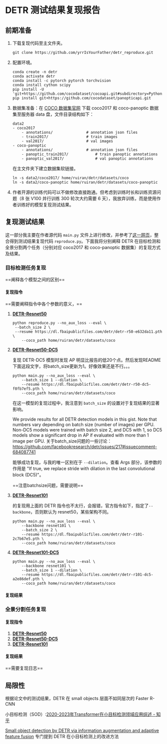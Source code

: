 # DETR 测试结果复现报告

## 前期准备

1. 下载复现代码至主文件夹。

   ```
   git clone https://github.com/yrrIsYourFather/detr_reproduce.git
   ```

2. 配置环境。

   ```
   conda create -n detr
   conda activate detr
   conda install -c pytorch pytorch torchvision
   conda install cython scipy
   pip install -U 'git+https://github.com/cocodataset/cocoapi.git#subdirectory=PythonAPI'
   pip install git+https://github.com/cocodataset/panopticapi.git
   ```

3. 数据集准备：在 [COCO 数据集官网](https://cocodataset.org/#download) 下载 coco2017 和 coco-panoptic 数据集至服务器 data 盘，文件目录结构如下：

   ```
   data2
   - coco2017
       - annotations/  				# annotation json files
       - train2017/    				# train images
       - val2017/      				# val images
   - coco-panoptic
       - annotations/  				# annotation json files
       - panoptic_train2017/    		# train panoptic annotations
       - panoptic_val2017/      		# val panoptic annotations
   ```

   在主文件夹下建立数据集软链接。

   ```
   ln -s data2/coco2017/ home/ruiran/detr/datasets/coco
   ln -s data2/coco-panoptic home/ruiran/detr/datasets/coco-panoptic
   ```

4. 作者开源的训练代码可以不做修改直接跑通。但考虑到训练时长和训练资源问题（8 张 V100 并行训练 300 轮次大约需要 6 天），我放弃训练，而是使用作者训练好的模型复现测试结果。

## 复现测试结果

这一部分我主要在作者源代码 `main.py` 文件上进行修改，并参考了[这一网页](https://gist.github.com/szagoruyko/9c9ebb8455610958f7deaa27845d7918)，整合得到测试结果复现代码 `reproduce.py`。下面我将分别阐释 DETR 在目标检测和全景分割两个任务（分别对应 coco2017 和 coco-panoptic 数据集）的复现方式及结果。

### 目标检测任务复现

==阐释各个模型之间的区别==

#### 复现指令

==需要阐释指令中各个参数的意义，==

1. **[DETR-Resnet50](https://dl.fbaipublicfiles.com/detr/detr-r50-e632da11.pth)** 

   ```
   python reproduce.py --no_aux_loss --eval \
   	--batch_size 2 \
   	--resume https://dl.fbaipublicfiles.com/detr/detr-r50-e632da11.pth \
       --coco_path home/ruiran/detr/datasets/coco
   ```

2. **[DETR-Resnet50-DC5](https://dl.fbaipublicfiles.com/detr/detr-r50-dc5-f0fb7ef5.pth)**

   复现 DETR-DC5 模型时发现 AP 明显比报告的低20个点。然后发现README下面这段文字，将batch_size更新为1。好像效果还是不行。。。

   ```
   python main.py --no_aux_loss --eval \
       --batch_size 1 --dilation \
       --resume https://dl.fbaipublicfiles.com/detr/detr-r50-dc5-f0fb7ef5.pth \
       --coco_path home/ruiran/detr/datasets/coco
   ```

   在这一模型的复现过程中，我注意到 `batch_size` 的设置对于复现结果的显著影响。

   We provide results for all DETR detection models in this gist. Note that numbers vary depending on batch size (number of images) per GPU. Non-DC5 models were trained with batch size 2, and DC5 with 1, so DC5 models show a significant drop in AP if evaluated with more than 1 image per GPU. 
   关于batch_size问题的一些讨论：https://github.com/facebookresearch/detr/issues/217#issuecomment-684087741

   

   能够成功复现，与我的唯一区别在于 `--dilation`。查看 Args 部分，该参数的作用是 "If true, we replace stride with dilation in the last convolutional block (DC5)"。

   ==注意batchsize问题，需要说明==

3. **[DETR-Resnet101](https://dl.fbaipublicfiles.com/detr/detr-r101-2c7b67e5.pth)** 

   的复现用上面的 DETR 指令也不太行，会报错，官方指令如下，指定了`--backbone`，否则默认为 resnet50，某些架构不同。

   ```
   python main.py --no_aux_loss --eval \
       --backbone resnet101 \
       --batch_size 2 \
       --resume https://dl.fbaipublicfiles.com/detr/detr-r101-2c7b67e5.pth \
       --coco_path home/ruiran/detr/datasets/coco
   ```

4. **[DETR-Resnet101-DC5](https://dl.fbaipublicfiles.com/detr/detr-r101-dc5-a2e86def.pth)**

   ```
   python main.py --no_aux_loss --eval \
       --backbone resnet101 \
       --batch_size 1 --dilation \
       --resume https://dl.fbaipublicfiles.com/detr/detr-r101-dc5-a2e86def.pth \
       --coco_path home/ruiran/detr/datasets/coco
   ```

#### 复现结果



### 全景分割任务复现

#### 复现指令

1. **[DETR-Resnet50](https://dl.fbaipublicfiles.com/detr/detr-r50-panoptic-00ce5173.pth)**
2. **[DETR-Resnet50-DC5](https://dl.fbaipublicfiles.com/detr/detr-r50-dc5-panoptic-da08f1b1.pth)**
3. **[DETR-Resnet101](https://dl.fbaipublicfiles.com/detr/detr-r101-panoptic-40021d53.pth)**

#### 复现结果

==需要复现日志==

## 局限性

根据论文中的测试结果，DETR 在 small objects 层面不如同层次的 Faster R-CNN

小目标检测（SOD）:[2020-2023年Transformer在小目标检测领域应用综述 - 知乎](https://zhuanlan.zhihu.com/p/656402058)

[Small object detection by DETR via information augmentation and adaptive feature fusion](https://x.sci-hub.org.cn/target?link=https://dl.acm.org/doi/abs/10.1145/3664524.3675362) 专门提到 DETR 在小目标检测上的改进方法